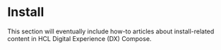 # Install

This section will eventually include how-to articles about install-related content in HCL Digital Experience (DX) Compose.
